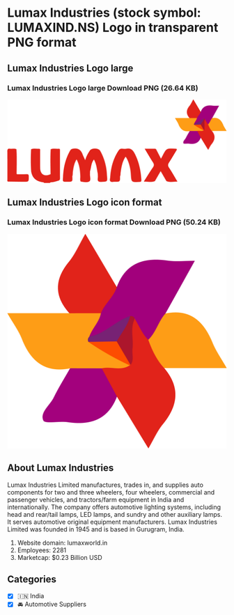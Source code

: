 # Lumax Industries (stock symbol: LUMAXIND.NS) Logo in transparent PNG format

## Lumax Industries Logo large

### Lumax Industries Logo large Download PNG (26.64 KB)

![Lumax Industries Logo large Download PNG (26.64 KB)](/img/orig/LUMAXIND.NS_BIG-80633668.png)

## Lumax Industries Logo icon format

### Lumax Industries Logo icon format Download PNG (50.24 KB)

![Lumax Industries Logo icon format Download PNG (50.24 KB)](/img/orig/LUMAXIND.NS-ab049e0d.png)

## About Lumax Industries

Lumax Industries Limited manufactures, trades in, and supplies auto components for two and three wheelers, four wheelers, commercial and passenger vehicles, and tractors/farm equipment in India and internationally. The company offers automotive lighting systems, including head and rear/tail lamps, LED lamps, and sundry and other auxiliary lamps. It serves automotive original equipment manufacturers. Lumax Industries Limited was founded in 1945 and is based in Gurugram, India.

1. Website domain: lumaxworld.in
2. Employees: 2281
3. Marketcap: $0.23 Billion USD


## Categories
- [x] 🇮🇳 India
- [x] 🚘 Automotive Suppliers

